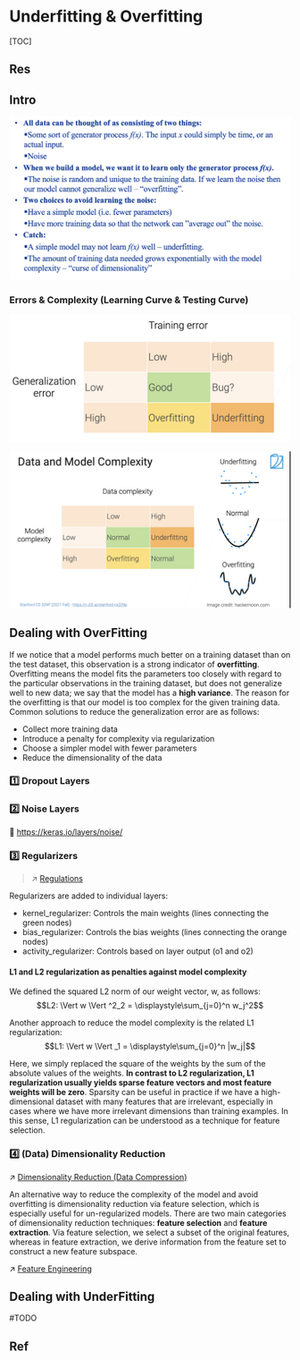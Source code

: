 # Underfitting & Overfitting

[TOC]



## Res



## Intro
![](../../../../../../../Assets/Pics/Screenshot%202023-07-07%20at%209.19.22%20AM.png)


### Errors & Complexity (Learning Curve & Testing Curve)
![Screenshot 2023-01-30 at 2.36.10 PM](../../../../../../../Assets/Pics/Screenshot%202023-01-30%20at%202.36.10%20PM.png)

![Screenshot 2023-01-30 at 2.37.22 PM](../../../../../../../Assets/Pics/Screenshot%202023-01-30%20at%202.37.22%20PM.png)



## Dealing with OverFitting
If we notice that a model performs much better on a training dataset than on the test dataset, this observation is a strong indicator of **overfitting**. Overfitting means the model fits the parameters too closely with regard to the particular observations in the training dataset, but does not generalize well to new data; we say that the model has a **high variance**. The reason for the overfitting is that our model is too complex for the given training data. Common solutions to reduce the generalization error are as follows:
- Collect more training data
- Introduce a penalty for complexity via regularization
- Choose a simpler model with fewer parameters
- Reduce the dimensionality of the data


### 1️⃣ Dropout Layers



### 2️⃣ Noise Layers
🔗 https://keras.io/layers/noise/



### 3️⃣ Regularizers
> ↗ [Regulations](Regulations.md)

Regularizers are added to individual layers:
- kernel_regularizer: Controls the main weights (lines connecting the green nodes)
- bias_regularizer: Controls the bias weights (lines connecting the orange nodes)
- activity_regularizer: Controls based on layer output (o1 and o2)


#### L1 and L2 regularization as penalties against model complexity

We defined the squared L2 norm of our weight vector, w, as follows:
$$L2: \Vert w \Vert ^2_2 = \displaystyle\sum_{j=0}^n w_j^2$$

Another approach to reduce the model complexity is the related L1 regularization:
$$L1: \Vert w \Vert _1 = \displaystyle\sum_{j=0}^n |w_j|$$

Here, we simply replaced the square of the weights by the sum of the absolute values of the weights. **In contrast to L2 regularization, L1 regularization usually yields sparse feature vectors and most feature weights will be zero**. Sparsity can be useful in practice if we have a high-dimensional dataset with many features that are irrelevant, especially in cases where we have more irrelevant dimensions than training examples. In this sense, L1 regularization can be understood as a technique for feature selection.


### 4️⃣ (Data) Dimensionality Reduction
↗ [Dimensionality Reduction (Data Compression)](../../../2️⃣%20ML%20Learning%20Models%20(Statistic%20Models)/Unsupervised%20Learning/Dimensionality%20Reduction%20(Data%20Compression)/Dimensionality%20Reduction%20(Data%20Compression).md)

An alternative way to reduce the complexity of the model and avoid overfitting is dimensionality reduction via feature selection, which is especially useful for un-regularized models. There are two main categories of dimensionality reduction techniques: **feature selection** and **feature extraction**. Via feature selection, we select a subset of the original features, whereas in feature extraction, we derive information from the feature set to construct a new feature subspace.

↗ [Feature Engineering](../../../../../💩%20Datasets%20Preparation/Data%20Preprocessing/Feature%20Engineering/Feature%20Engineering.md)



## Dealing with UnderFitting
#TODO 



## Ref
[Overfitting and Underfitting | Kaggle]: https://www.kaggle.com/code/ryanholbrook/overfitting-and-underfitting#

